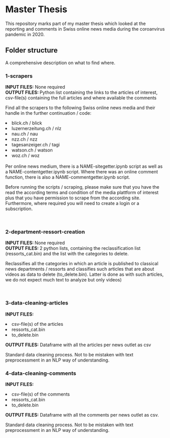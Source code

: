 # Master Thesis

This repository marks part of my master thesis which looked at the reporting and comments in Swiss online news media during the coroanvirus pandemic in 2020.

## Folder structure
A comprehensive description on what to find where.

### 1-scrapers
<b> INPUT FILES:</b>  None required <br>
<b> OUTPUT FILES: </b> Python list containing the links to the articles of interest, csv-file(s) containing the full articles and where available the comments

Find all the scrapers to the following Swiss online news media and their handle in the further continuation / code:

<li> blick.ch / blick </li>
<li> luzernerzeitung.ch / nlz</li>
<li> nau.ch / nau </li>
<li> nzz.ch / nzz </li>
<li> tagesanzeiger.ch / tagi </li>
<li> watson.ch  / watson </li>
<li> woz.ch / woz </li>

<br>
Per online news medium, there is a NAME-sitegetter.ipynb script as well as a NAME-contentgetter.ipynb script. Where there was an online comment function, there is also a NAME-commentgetter.ipynb script.

Before running the scripts / scraping, please make sure that you have the read the according terms and condition of the media plattform of interest plus that you have permission to scrape from the according site. Furthermore, where required you will need to create a login or a subscription.

<br>

### 2-department-ressort-creation 
<b> INPUT FILES: </b> None required <br>
<b> OUTPUT FILES: </b>  2 python lists, containing the reclassification list (ressorts_cat.bin) and the list with the categories to delete. 

Reclassifies all the categories in which an article is published to classical news departments / ressorts and classifies such articles that are about videos as data to delete (to_delete.bin). Latter is done as with such articles, we do not expect much text to analyze but only videos) 

<br>

### 3-data-cleaning-articles
<b>INPUT FILES:</b> 
<li> csv-file(s) of the articles </li>
<li> ressorts_cat.bin </li>
<li> to_delete.bin </li
 <p></p>
<b> OUTPUT FILES:</b>  Dataframe with all the articles per news outlet as csv
<p></p>
Standard data cleaning process. Not to be mistaken with text preprocessment in an NLP way of understanding.
<br>
<p></p>
 
### 4-data-cleaning-comments
<b>INPUT FILES:</b> 
<li> csv-file(s) of the comments </li>
<li> ressorts_cat.bin </li>
<li> to_delete.bin </li
<p></p>
<b> OUTPUT FILES:</b>  Dataframe with all the comments per news outlet as csv.
<p></p>
Standard data cleaning process. Not to be mistaken with text preprocessment in an NLP way of understanding.


